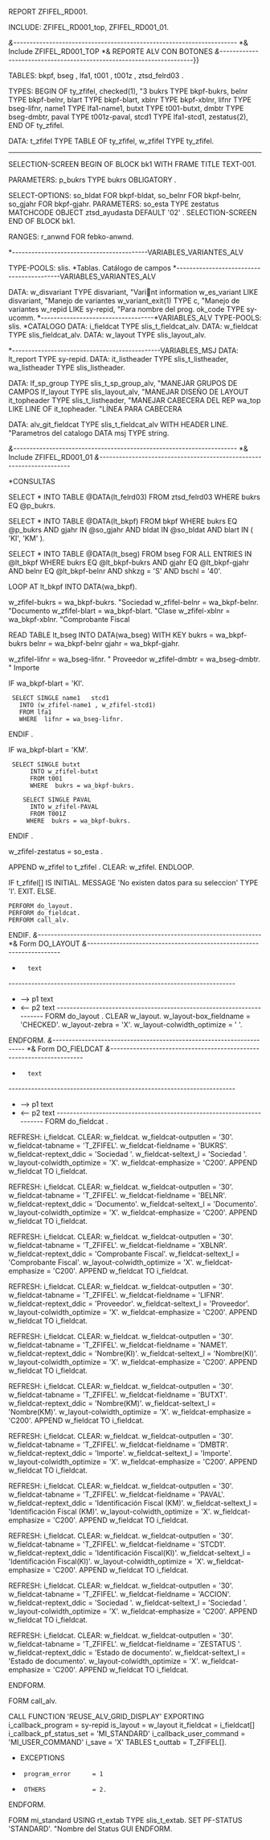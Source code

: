 REPORT ZFIFEL_RD001.

INCLUDE:  ZFIFEL_RD001_top,
          ZFIFEL_RD001_01.



*&---------------------------------------------------------------------*
*&  Include           ZFIFEL_RD001_TOP
 *&   REPORTE ALV CON BOTONES 
*&---------------------------------------------------------------------*}}

TABLES:
  bkpf, bseg , lfa1, t001 , t001z , ztsd_felrd03  .

TYPES:
  BEGIN OF ty_zfifel,
     checked(1),     "3
    bukrs       TYPE  bkpf-bukrs,
    belnr       TYPE  bkpf-belnr,
    blart       TYPE  bkpf-blart,
    xblnr       TYPE  bkpf-xblnr,
    lifnr       TYPE  bseg-lifnr,
    name1       TYPE  lfa1-name1,
    butxt       TYPE  t001-butxt,
    dmbtr       TYPE  bseg-dmbtr,
    paval       TYPE  t001z-paval,
    stcd1       TYPE  lfa1-stcd1,
    zestatus(2),
  END OF  ty_zfifel.


 DATA: t_zfifel TYPE TABLE OF ty_zfifel,
       w_zfifel TYPE ty_zfifel.
***********************************************************************
SELECTION-SCREEN BEGIN OF BLOCK bk1 WITH FRAME TITLE TEXT-001.

PARAMETERS: p_bukrs TYPE bukrs OBLIGATORY .

SELECT-OPTIONS: so_bldat FOR bkpf-bldat,
                so_belnr FOR bkpf-belnr,
                so_gjahr FOR bkpf-gjahr.
PARAMETERS:     so_esta  TYPE zestatus MATCHCODE OBJECT   ztsd_ayudasta DEFAULT '02' .
SELECTION-SCREEN END OF BLOCK bk1.


RANGES: r_anwnd      FOR  febko-anwnd.


*------------------------------------------VARIABLES_VARIANTES_ALV

TYPE-POOLS: slis.
*Tablas. Catálogo de campos
*------------------------------------------VARIABLES_VARIANTES_ALV

DATA: w_disvariant      TYPE disvariant,          "Varint information
      w_es_variant      LIKE disvariant,          "Manejo de variantes
      w_variant_exit(1) TYPE c,                   "Manejo de variantes
      w_repid           LIKE sy-repid,            "Para nombre del prog.
      ok_code           TYPE sy-ucomm.
*-----------------------------------*VARIABLES_ALV
TYPE-POOLS: slis.
*CATALOGO
DATA:    i_fieldcat      TYPE  slis_t_fieldcat_alv.
DATA:    w_fieldcat      TYPE slis_fieldcat_alv.
DATA:    w_layout        TYPE slis_layout_alv.

*----------------------------------------------VARIABLES_MSJ
DATA: lt_report TYPE sy-repid.
DATA: it_listheader TYPE slis_t_listheader,
      wa_listheader TYPE slis_listheader.


DATA: lf_sp_group  TYPE slis_t_sp_group_alv, "MANEJAR GRUPOS DE CAMPOS
      lf_layout    TYPE slis_layout_alv,   "MANEJAR DISEÑO DE LAYOUT
      it_topheader TYPE slis_t_listheader,  "MANEJAR CABECERA DEL REP
      wa_top       LIKE LINE OF it_topheader. "LÍNEA PARA CABECERA


DATA: alv_git_fieldcat TYPE slis_t_fieldcat_alv WITH HEADER LINE.     "Parametros del catalogo
DATA msj TYPE string.



*&---------------------------------------------------------------------*
*&  Include           ZFIFEL_RD001_01
*&---------------------------------------------------------------------*

*CONSULTAS

 SELECT  *
  INTO TABLE  @DATA(lt_felrd03)
  FROM  ztsd_felrd03
  WHERE bukrs EQ @p_bukrs.


 SELECT *
   INTO TABLE @DATA(lt_bkpf)
   FROM bkpf
   WHERE
   bukrs  EQ @p_bukrs  AND
    gjahr IN @so_gjahr AND
    bldat IN @so_bldat AND
    blart IN ( 'KI', 'KM' ).

 SELECT *
   INTO TABLE @DATA(lt_bseg)
   FROM bseg
   FOR ALL ENTRIES IN @lt_bkpf
   WHERE
   bukrs  EQ @lt_bkpf-bukrs AND
   gjahr  EQ @lt_bkpf-gjahr AND
   belnr  EQ @lt_bkpf-belnr AND
   shkzg = 'S' AND
   bschl = '40'.



 LOOP AT  lt_bkpf  INTO   DATA(wa_bkpf).

   w_zfifel-bukrs   =   wa_bkpf-bukrs. "Sociedad
   w_zfifel-belnr   =   wa_bkpf-belnr. "Documento
   w_zfifel-blart   =   wa_bkpf-blart. "Clase
   w_zfifel-xblnr   =   wa_bkpf-xblnr. "Comprobante Fiscal

   READ TABLE lt_bseg INTO DATA(wa_bseg)  WITH  KEY bukrs = wa_bkpf-bukrs
                                                    belnr = wa_bkpf-belnr
                                                    gjahr = wa_bkpf-gjahr.

   w_zfifel-lifnr = wa_bseg-lifnr. " Proveedor
   w_zfifel-dmbtr = wa_bseg-dmbtr. " Importe

   IF wa_bkpf-blart = 'KI'.

     SELECT SINGLE name1   stcd1
       INTO (w_zfifel-name1 , w_zfifel-stcd1)
       FROM lfa1
       WHERE  lifnr = wa_bseg-lifnr.
   ENDIF .

   IF  wa_bkpf-blart = 'KM'.

     SELECT SINGLE butxt
          INTO w_zfifel-butxt
          FROM t001
          WHERE  bukrs = wa_bkpf-bukrs.

        SELECT SINGLE PAVAL
          INTO w_zfifel-PAVAL
          FROM T001Z
         WHERE  bukrs = wa_bkpf-bukrs.
   ENDIF .

  w_zfifel-zestatus  = so_esta .

   APPEND w_zfifel to t_zfifel .
    CLEAR: w_zfifel.
 ENDLOOP.



 IF t_zfifel[] IS INITIAL.
    MESSAGE 'No existen datos para su seleccion' TYPE 'I'.
    EXIT.
  ELSE.

    PERFORM do_layout.
    PERFORM do_fieldcat.
    PERFORM call_alv.
ENDIF.
*&---------------------------------------------------------------------*
*&      Form  DO_LAYOUT
*&---------------------------------------------------------------------*
*       text
*----------------------------------------------------------------------*
*  -->  p1        text
*  <--  p2        text
*----------------------------------------------------------------------*
FORM do_layout .
  CLEAR w_layout.
  w_layout-box_fieldname     = 'CHECKED'.
  w_layout-zebra             = 'X'.
  w_layout-colwidth_optimize = ' '.


ENDFORM.
*&---------------------------------------------------------------------*
*&      Form  DO_FIELDCAT
*&---------------------------------------------------------------------*
*       text
*----------------------------------------------------------------------*
*  -->  p1        text
*  <--  p2        text
*----------------------------------------------------------------------*
FORM do_fieldcat .


  REFRESH: i_fieldcat.
  CLEAR:   w_fieldcat.
  w_fieldcat-outputlen      = '30'.
  w_fieldcat-tabname        = 'T_ZFIFEL'.
  w_fieldcat-fieldname      = 'BUKRS'.
  w_fieldcat-reptext_ddic   = 'Sociedad  '.
  w_fieldcat-seltext_l      = 'Sociedad '.
  w_layout-colwidth_optimize = 'X'.
  w_fieldcat-emphasize     = 'C200'.
  APPEND w_fieldcat TO i_fieldcat.


  REFRESH: i_fieldcat.
  CLEAR:   w_fieldcat.
  w_fieldcat-outputlen      = '30'.
  w_fieldcat-tabname        = 'T_ZFIFEL'.
  w_fieldcat-fieldname      = 'BELNR'.
  w_fieldcat-reptext_ddic   = 'Documento'.
  w_fieldcat-seltext_l      = 'Documento'.
  w_layout-colwidth_optimize = 'X'.
  w_fieldcat-emphasize     = 'C200'.
  APPEND w_fieldcat TO i_fieldcat.


  REFRESH: i_fieldcat.
  CLEAR:   w_fieldcat.
  w_fieldcat-outputlen      = '30'.
  w_fieldcat-tabname        = 'T_ZFIFEL'.
  w_fieldcat-fieldname      = 'XBLNR'.
  w_fieldcat-reptext_ddic   = 'Comprobante Fiscal'.
  w_fieldcat-seltext_l      = 'Comprobante Fiscal'.
  w_layout-colwidth_optimize = 'X'.
  w_fieldcat-emphasize     = 'C200'.
  APPEND w_fieldcat TO i_fieldcat.


  REFRESH: i_fieldcat.
  CLEAR:   w_fieldcat.
  w_fieldcat-outputlen      = '30'.
  w_fieldcat-tabname        = 'T_ZFIFEL'.
  w_fieldcat-fieldname      = 'LIFNR'.
  w_fieldcat-reptext_ddic   = 'Proveedor'.
  w_fieldcat-seltext_l      = 'Proveedor'.
  w_layout-colwidth_optimize = 'X'.
  w_fieldcat-emphasize     = 'C200'.
  APPEND w_fieldcat TO i_fieldcat.


  REFRESH: i_fieldcat.
  CLEAR:   w_fieldcat.
  w_fieldcat-outputlen      = '30'.
  w_fieldcat-tabname        = 'T_ZFIFEL'.
  w_fieldcat-fieldname      = 'NAME1'.
  w_fieldcat-reptext_ddic   = 'Nombre(KI)'.
  w_fieldcat-seltext_l      = 'Nombre(KI)'.
  w_layout-colwidth_optimize = 'X'.
  w_fieldcat-emphasize     = 'C200'.
  APPEND w_fieldcat TO i_fieldcat.


  REFRESH: i_fieldcat.
  CLEAR:   w_fieldcat.
  w_fieldcat-outputlen      = '30'.
  w_fieldcat-tabname        = 'T_ZFIFEL'.
  w_fieldcat-fieldname      = 'BUTXT'.
  w_fieldcat-reptext_ddic   = 'Nombre(KM)'.
  w_fieldcat-seltext_l      = 'Nombre(KM)'.
  w_layout-colwidth_optimize = 'X'.
  w_fieldcat-emphasize     = 'C200'.
  APPEND w_fieldcat TO i_fieldcat.


  REFRESH: i_fieldcat.
  CLEAR:   w_fieldcat.
  w_fieldcat-outputlen      = '30'.
  w_fieldcat-tabname        = 'T_ZFIFEL'.
  w_fieldcat-fieldname      = 'DMBTR'.
  w_fieldcat-reptext_ddic   = 'Importe'.
  w_fieldcat-seltext_l      = 'Importe'.
  w_layout-colwidth_optimize = 'X'.
  w_fieldcat-emphasize     = 'C200'.
  APPEND w_fieldcat TO i_fieldcat.

  REFRESH: i_fieldcat.
  CLEAR:   w_fieldcat.
  w_fieldcat-outputlen      = '30'.
  w_fieldcat-tabname        = 'T_ZFIFEL'.
  w_fieldcat-fieldname      = 'PAVAL'.
  w_fieldcat-reptext_ddic   = 'Identificación Fiscal (KM)'.
  w_fieldcat-seltext_l      = 'Identificación Fiscal (KM)'.
  w_layout-colwidth_optimize = 'X'.
  w_fieldcat-emphasize     = 'C200'.
  APPEND w_fieldcat TO i_fieldcat.


  REFRESH: i_fieldcat.
  CLEAR:   w_fieldcat.
  w_fieldcat-outputlen      = '30'.
  w_fieldcat-tabname        = 'T_ZFIFEL'.
  w_fieldcat-fieldname      = 'STCD1'.
  w_fieldcat-reptext_ddic   = 'Identificación Fiscal(KI)'.
  w_fieldcat-seltext_l      = 'Identificación Fiscal(KI)'.
  w_layout-colwidth_optimize = 'X'.
  w_fieldcat-emphasize     = 'C200'.
  APPEND w_fieldcat TO i_fieldcat.


  REFRESH: i_fieldcat.
  CLEAR:   w_fieldcat.
  w_fieldcat-outputlen      = '30'.
  w_fieldcat-tabname        = 'T_ZFIFEL'.
  w_fieldcat-fieldname      = 'ACCION'.
  w_fieldcat-reptext_ddic   = 'Sociedad  '.
  w_fieldcat-seltext_l      = 'Sociedad '.
  w_layout-colwidth_optimize = 'X'.
  w_fieldcat-emphasize     = 'C200'.
  APPEND w_fieldcat TO i_fieldcat.


  REFRESH: i_fieldcat.
  CLEAR:   w_fieldcat.
  w_fieldcat-outputlen      = '30'.
  w_fieldcat-tabname        = 'T_ZFIFEL'.
  w_fieldcat-fieldname      = 'ZESTATUS '.
  w_fieldcat-reptext_ddic   = 'Estado de documento'.
  w_fieldcat-seltext_l      = 'Estado de documento'.
  w_layout-colwidth_optimize = 'X'.
  w_fieldcat-emphasize     = 'C200'.
  APPEND w_fieldcat TO i_fieldcat.

ENDFORM.

FORM call_alv.

  CALL FUNCTION 'REUSE_ALV_GRID_DISPLAY'
    EXPORTING
      i_callback_program       = sy-repid
      is_layout                = w_layout
      it_fieldcat              = i_fieldcat[]
      i_callback_pf_status_set = 'MI_STANDARD'
      i_callback_user_command  = 'MI_USER_COMMAND'
      i_save                   = 'X'
    TABLES
      t_outtab                 = T_ZFIFEL[].
*    EXCEPTIONS
*      program_error      = 1
*      OTHERS             = 2.

ENDFORM.

FORM mi_standard USING rt_extab TYPE slis_t_extab.
  SET PF-STATUS 'STANDARD'. "Nombre del Status GUI
ENDFORM.
          
